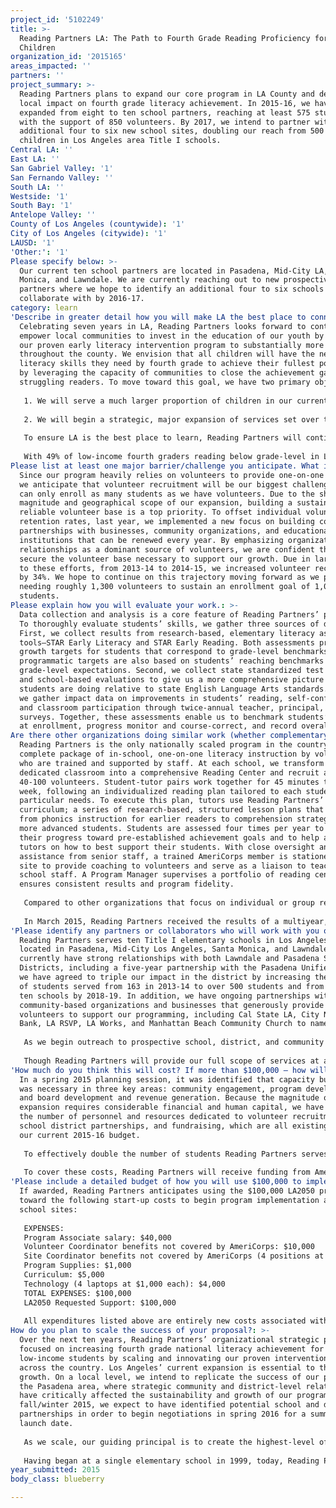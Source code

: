 ```yaml
---
project_id: '5102249'
title: >-
  Reading Partners LA: The Path to Fourth Grade Reading Proficiency for 1000
  Children
organization_id: '2015165'
areas_impacted: ''
partners: ''
project_summary: >-
  Reading Partners plans to expand our core program in LA County and deepen
  local impact on fourth grade literacy achievement. In 2015-16, we have already
  expanded from eight to ten school partners, reaching at least 575 students
  with the support of 850 volunteers. By 2017, we intend to partner with an
  additional four to six new school sites, doubling our reach from 500 to 1,000
  children in Los Angeles area Title I schools.
Central LA: ''
East LA: ''
San Gabriel Valley: '1'
San Fernando Valley: ''
South LA: ''
Westside: '1'
South Bay: '1'
Antelope Valley: ''
County of Los Angeles (countywide): '1'
City of Los Angeles (citywide): '1'
LAUSD: '1'
'Other:': '1'
Please specify below: >-
  Our current ten school partners are located in Pasadena, Mid-City LA, Santa
  Monica, and Lawndale. We are currently reaching out to new prospective
  partners where we hope to identify an additional four to six schools to
  collaborate with by 2016-17.
category: learn
'Describe in greater detail how you will make LA the best place to connect:': >-
  Celebrating seven years in LA, Reading Partners looks forward to continuing to
  empower local communities to invest in the education of our youth by extending
  our proven early literacy intervention program to substantially more students
  throughout the county. We envision that all children will have the necessary
  literacy skills they need by fourth grade to achieve their fullest potential
  by leveraging the capacity of communities to close the achievement gap for
  struggling readers. To move toward this goal, we have two primary objectives:
   
   1. We will serve a much larger proportion of children in our current service areas. This school year, we have already increased participant density by expanding from eight to ten schools and serving 575 youth—a 25% increase in school partnerships from 2014-15.
   
   2. We will begin a strategic, major expansion of services set over the next two years. This will include identifying a new community where we will serve an additional four to six schools and 250-360 students, doubling our reach from 500 to 1,000 children by 2017.
   
   To ensure LA is the best place to learn, Reading Partners will continue to mobilize local schools, districts, and communities to catalyze change and become advocates for educational opportunities in their neighborhoods. We intentionally partner with Title I schools with a high percentage of low-income students where tailored intervention resources are in short supply despite students’ high needs. With a structured, research-based curriculum that requires no prior experience, we transform any volunteer into a high-quality instructor, enabling us to reach hundreds more children and increase the capacity of public schools. Our efforts also focus on young K-4 students early in their school careers to maximize the amount of instruction they receive before their achievement gap widens, ensuring that as many students possible are reaching proficiency by fourth grade.
   
   With 49% of low-income fourth graders reading below grade-level in LA County, thousands of children are at-risk of losing out on a more prosperous future that a strong education enables, and strong reading skills are especially important for children growing up in low-income communities where academic success is a critical pathway out of poverty. We are proud of our innovative and proven program model that harnesses the power of community service to provide an effective, affordable, and community-driven solution to the literacy crisis.
Please list at least one major barrier/challenge you anticipate. What is your strategy for overcoming these obstacles?: >-
  Since our program heavily relies on volunteers to provide one-on-one services,
  we anticipate that volunteer recruitment will be our biggest challenge as we
  can only enroll as many students as we have volunteers. Due to the sheer
  magnitude and geographical scope of our expansion, building a sustainable and
  reliable volunteer base is a top priority. To offset individual volunteer
  retention rates, last year, we implemented a new focus on building community
  partnerships with businesses, community organizations, and educational
  institutions that can be renewed every year. By emphasizing organization-level
  relationships as a dominant source of volunteers, we are confident that we can
  secure the volunteer base necessary to support our growth. Due in large part
  to these efforts, from 2013-14 to 2014-15, we increased volunteer recruitment
  by 34%. We hope to continue on this trajectory moving forward as we project
  needing roughly 1,300 volunteers to sustain an enrollment goal of 1,000
  students.
Please explain how you will evaluate your work.: >-
  Data collection and analysis is a core feature of Reading Partners’ program.
  To thoroughly evaluate students’ skills, we gather three sources of data.
  First, we collect results from research-based, elementary literacy assessment
  tools–STAR Early Literacy and STAR Early Reading. Both assessments provide
  growth targets for students that correspond to grade-level benchmarks. Our
  programmatic targets are also based on students’ reaching benchmarks tied to
  grade-level expectations. Second, we collect state standardized test scores
  and school-based evaluations to give us a more comprehensive picture of how
  students are doing relative to state English Language Arts standards. Finally,
  we gather impact data on improvements in students’ reading, self-confidence,
  and classroom participation through twice-annual teacher, principal, and tutor
  surveys. Together, these assessments enable us to benchmark students’ reading
  at enrollment, progress monitor and course-correct, and record overall growth.
Are there other organizations doing similar work (whether complementary or competitive)? What is unique about your proposed approach?: >-
  Reading Partners is the only nationally scaled program in the country with the
  complete package of in-school, one-on-one literacy instruction by volunteers
  who are trained and supported by staff. At each school, we transform a
  dedicated classroom into a comprehensive Reading Center and recruit and train
  40-100 volunteers. Student-tutor pairs work together for 45 minutes twice a
  week, following an individualized reading plan tailored to each student’s
  particular needs. To execute this plan, tutors use Reading Partners’
  curriculum; a series of research-based, structured lesson plans that progress
  from phonics instruction for earlier readers to comprehension strategy for
  more advanced students. Students are assessed four times per year to monitor
  their progress toward pre-established achievement goals and to help advise
  tutors on how to best support their students. With close oversight and
  assistance from senior staff, a trained AmeriCorps member is stationed at each
  site to provide coaching to volunteers and serve as a liaison to teachers and
  school staff. A Program Manager supervises a portfolio of reading centers and
  ensures consistent results and program fidelity. 
   
   Compared to other organizations that focus on individual or group read-a-louds, Reading Partners concentrates on tangible skill development and improves students' mastery of both the concrete and abstract skills necessary to be a confident, independent reader. Reading Partners’ students aren’t just exposed to literacy; they practice it. Accordingly, our program generates real changes in student achievement that are measurable and tracked over time in partnership with our schools.
   
   In March 2015, Reading Partners received the results of a multiyear, rigorous study conducted by MDRC, the nation’s leading education research firm. The study confirmed that our program model utilizing community volunteers is effective and produces a positive and statistically significant impact on students’ reading proficiency. In addition, program fidelity also remained consistent among sites across multiple regions, confirming that our program is also effective at scale. Lastly, because Reading Partners is able to provide one-on-one services to students, we are a resource multiplier for public schools. For every dollar invested, we are able to double the resources available to students by leveraging community resources, indicating that Reading Partners is a cost-effective option for under-resourced schools.
'Please identify any partners or collaborators who will work with you on this project. How much of the $100,000 grant award will each partner receive?': >-
  Reading Partners serves ten Title I elementary schools in Los Angeles County
  located in Pasadena, Mid-City Los Angeles, Santa Monica, and Lawndale. We
  currently have strong relationships with both Lawndale and Pasadena School
  Districts, including a five-year partnership with the Pasadena Unified, where
  we have agreed to triple our impact in the district by increasing the number
  of students served from 163 in 2013-14 to over 500 students and from three to
  ten schools by 2018-19. In addition, we have ongoing partnerships with
  community-based organizations and businesses that generously provide
  volunteers to support our programming, including Cal State LA, City National
  Bank, LA RSVP, LA Works, and Manhattan Beach Community Church to name a few.
   
   As we begin outreach to prospective school, district, and community partners, we look to find another neighborhood to replicate the tremendous successes we’ve had in Pasadena. In addition to a strong partnership with the school district, Reading Partners has wonderful relationships with community organizations throughout the city such as the Pasadena Community Foundation, Pasadena Educational Foundation, and Pasadena City College that is able to provide the trifecta of financial, programmatic, and volunteer support to simultaneously sustain our current program and allow for growth.
   
   Though Reading Partners will provide our full scope of services at all of our school partners, the $100,000 grant would be used as seed money for capacity building and programmatic operations at each new school site. To help support a new site, Reading Partners requires partner schools and districts to invest in our program through fee for service. Fee for service revenue accounts for 13% of our total regional program budget and guarantees a diverse portfolio of private and public investors. Fee for service not only allows Reading Partners to better leverage philanthropic dollars to serve more schools, but also ensures school partners are invested in the success of our program.
'How much do you think this will cost? If more than $100,000 – how will you cover the additional costs?': >-
  In a spring 2015 planning session, it was identified that capacity building
  was necessary in three key areas: community engagement, program development,
  and board development and revenue generation. Because the magnitude of this
  expansion requires considerable financial and human capital, we have increased
  the number of personnel and resources dedicated to volunteer recruitment,
  school district partnerships, and fundraising, which are all existing costs in
  our current 2015-16 budget.
   
   To effectively double the number of students Reading Partners serves in Los Angeles moving forward, we anticipate needing an additional $300,000. A substantial part of this cost includes additional program staff to manage the portfolio of new sites, AmeriCorps Site Coordinators to staff each Reading Center, and an additional AmeriCorps Volunteer Coordinator to support volunteer recruitment and retention. Other direct costs associated with open a new Reading Center includes classroom supplies such as paper, pens, markers, and teaching supplies at roughly $250 per center; four complete sets of Reading Partners’ 148-level curriculum and 400-500 grade-level appropriate books per center at roughly $5,500 per school; as well as laptops for each of our new staff members at approximately $1,000 each. Lastly, with a significant influx of in volunteers to serve 1,000 students, the we anticipate the associated costs of our community engagement program to also increase, including additional reimbursements for tutor background checks, additional fees for conference and volunteer fair attendance, as well as more robust tutor appreciation events and additional marketing materials.
   
   To cover these costs, Reading Partners will receive funding from AmeriCorps to support a portion of each of the Site and Volunteer Coordinators’ stipends. Fee for service revenue also typically covers roughly 20% of the start-up costs of opening a new Reading Center at each school, such as program supplies and curriculum. Lastly, we will pursue diverse funding strategies to increase private philanthropy to underwrite the remaining additional costs. We are beginning this work in our current 2015-16 fiscal year, and have hired a full-time Development Manager charged with securing and increasing private revenue for program operations in the region.
'Please include a detailed budget of how you will use $100,000 to implement this project.': >-
  If awarded, Reading Partners anticipates using the $100,000 LA2050 prize
  toward the following start-up costs to begin program implementation at the new
  school sites:
   
   EXPENSES:
   Program Associate salary: $40,000
   Volunteer Coordinator benefits not covered by AmeriCorps: $10,000
   Site Coordinator benefits not covered by AmeriCorps (4 positions at $10,000 each): $40,000
   Program Supplies: $1,000
   Curriculum: $5,000
   Technology (4 laptops at $1,000 each): $4,000
   TOTAL EXPENSES: $100,000
   LA2050 Requested Support: $100,000
   
   All expenditures listed above are entirely new costs associated with the second phase of our expansion plan and do not currently exist within our 2015-16 Los Angeles program budget.
How do you plan to scale the success of your proposal?: >-
  Over the next ten years, Reading Partners’ organizational strategic plan is
  focused on increasing fourth grade national literacy achievement for
  low-income students by scaling and innovating our proven intervention program
  across the country. Los Angeles’ current expansion is essential to this
  growth. On a local level, we intend to replicate the success of our program in
  the Pasadena area, where strategic community and district-level relationships
  have critically affected the sustainability and growth of our program. By
  fall/winter 2015, we expect to have identified potential school and district
  partnerships in order to begin negotiations in spring 2016 for a summer 2016
  launch date. 
   
   As we scale, our guiding principal is to create the highest-level of impact for as many students as possible. Testament to the value and impact of Reading Partners in LA, in 2014-15, 88% of students increased their rates of literacy learning while enrolled in our program, and on average, students more than doubled their rate of learning for every month enrolled in Reading Partners. In addition, 100% of principals at our partner schools reported improved reading progress school-wide and felt Reading Partners was a valuable asset to their schools. Our corps of Los Angeles-based volunteer tutors also gave nearly 15,000 hours of their time to support student literacy. Beyond just their time, our tutors also shared their energy, positivity, and belief in the importance of public education. Eighty-two percent of tutors reported they are more interested in public education due to their service with Reading Partners, and 76% reported that their experience with the organization strengthened their belief that not only teachers, but all citizens, can directly impact educational outcomes for children. 
   
   Having began at a single elementary school in 1999, today, Reading Partners is in 13 regions across the United States, directly serving more than 9,200 students in 180 schools with the support of more than 15,000 volunteers. By building on our current successes, we aspire to dramatically expand our impact, and ultimately have a positive effect on reading proficiency nationwide. At Reading Partners, we believe that literacy unlocks opportunity, and every child deserves to learn this fundamental skill that affords them the opportunity to comprehend, engage, and change the world around them. We look forward to advancing this critical work both here at home in Los Angeles and beyond.
year_submitted: 2015
body_class: blueberry

---
```

